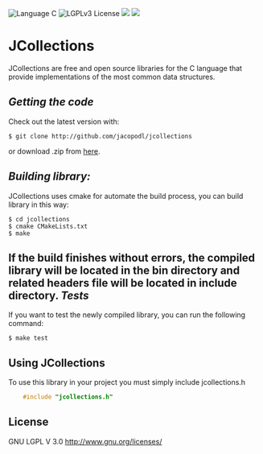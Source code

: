 ![Language C](https://img.shields.io/badge/Language-C-orange.svg)
![LGPLv3 License](https://img.shields.io/badge/license-LGPL3-blue.svg)
![](https://img.shields.io/badge/version-1.0.0-green.svg)
![](https://travis-ci.org/jacopodl/JCollections.svg?branch=master)

JCollections
============
JCollections are free and open source libraries for the C language that provide implementations of the most common data structures.

*Getting the code*
------------------
Check out the latest version with:
    
    $ git clone http://github.com/jacopodl/jcollections
or download .zip from [here](https://github.com/jacopodl/JCollections/archive/master.zip).

*Building library:*
-------------------
JCollections uses cmake for automate the build process, you can build library in this way:

    $ cd jcollections
    $ cmake CMakeLists.txt
    $ make
If the build finishes without errors, the compiled library will be located in the bin directory and related headers file will be located in include directory.
*Tests*
-------
If you want to test the newly compiled library, you can run the following command:

    $ make test
    
Using JCollections
------------------
To use this library in your project you must simply include jcollections.h
```c
    #include "jcollections.h"
```

License
-------
GNU LGPL V 3.0 http://www.gnu.org/licenses/
